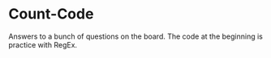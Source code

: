 Count-Code
==========

Answers to a bunch of questions on the board. The code at the beginning is practice with RegEx.
